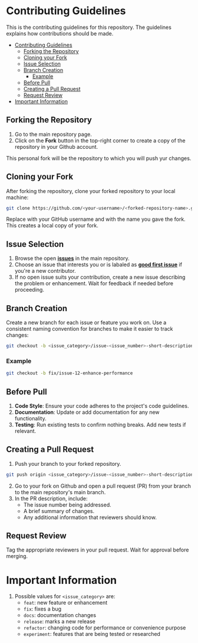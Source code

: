 # Contributing Guidelines

This is the contributing guidelines for this repository. The guidelines explains how contributions should be made.

- [Contributing Guidelines](#contributing-guidelines)
  - [Forking the Repository](#forking-the-repository)
  - [Cloning your Fork](#cloning-your-fork)
  - [Issue Selection](#issue-selection)
  - [Branch Creation](#branch-creation)
    - [Example](#example)
  - [Before Pull](#before-pull)
  - [Creating a Pull Request](#creating-a-pull-request)
  - [Request Review](#request-review)
- [Important Information](#important-information)

## Forking the Repository

1. Go to the main repository page.
2. Click on the **Fork** button in the top-right corner to create a copy of the repository in your Github account.

This personal fork will be the repository to which you will push yur changes.

## Cloning your Fork

After forking the repository, clone your forked repository to your local machine:

```bash
git clone https://github.com/<your-username>/<forked-repository-name>.git unen
```

Replace <your-username> with your GitHub username and <forked-repository-name> with the name you gave the fork. This creates a local copy of your fork.

## Issue Selection

1. Browse the open [**issues**](https://github.com/UnnamedEngine/Code) in the main repository.
2. Choose an issue that interests you or is labaled as [**good first issue**](https://github.com/UnnamedEngine/Code/issues?q=is%3Aopen+is%3Aissue+label%3A%22%E2%9D%95+Good+First+Issue%22) if you're a new contributor.
3. If no open issue suits your contribution, create a new issue describing the problem or enhancement. Wait for feedback if needed before proceeding.

## Branch Creation

Create a new branch for each issue or feature you work on. Use a consistent naming convention for branches to make it easier to track changes:

```bash
git checkout -b <issue_category>/issue-<issue_number>-short-description-kebab-case
```

### Example

```bash
git checkout -b fix/issue-12-enhance-performance
```

## Before Pull

1. **Code Style**: Ensure your code adheres to the project's code guidelines.
2. **Documentation**: Update or add documentation for any new functionality.
3. **Testing**: Run existing tests to confirm nothing breaks. Add new tests if relevant.

## Creating a Pull Request

1. Push your branch to your forked repository.

```bash
git push origin <issue_category>/issue-<issue_number>-short-description-kebab-case
```

2. Go to your fork on Github and open a pull request (PR) from your branch to the main repository's main branch.
3. In the PR description, include:
   - The issue number being addressed.
   - A brief summary of changes.
   - Any additional information that reviewers should know.

## Request Review

Tag the appropriate reviewers in your pull request. Wait for approval before merging.

# Important Information

1. Possible values for `<issue_category>` are:
   - `feat`: new feature or enhancement
   - `fix`: fixes a bug
   - `docs`: documentation changes
   - `release`: marks a new release
   - `refactor`: changing code for performance or convenience purpose
   - `experiment`: features that are being tested or researched